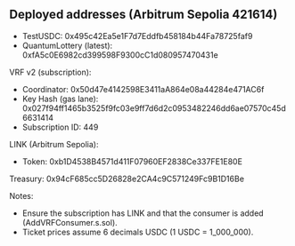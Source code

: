 ## Deployed addresses (Arbitrum Sepolia 421614)

- TestUSDC: 0x495c42Ea5e1F7d7Eddfb458184b44Fa78725faf9
- QuantumLottery (latest): 0xfA5c0E6982cd399598F9300cC1d080957470431e

VRF v2 (subscription):
- Coordinator: 0x50d47e4142598E3411aA864e08a44284e471AC6f
- Key Hash (gas lane): 0x027f94ff1465b3525f9fc03e9ff7d6d2c0953482246dd6ae07570c45d6631414
- Subscription ID: 449

LINK (Arbitrum Sepolia):
- Token: 0xb1D4538B4571d411F07960EF2838Ce337FE1E80E

Treasury: 0x94cF685cc5D26828e2CA4c9C571249Fc9B1D16Be

Notes:
- Ensure the subscription has LINK and that the consumer is added (AddVRFConsumer.s.sol).
- Ticket prices assume 6 decimals USDC (1 USDC = 1_000_000).
